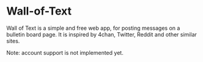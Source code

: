 # Wall-of-Text
Wall of Text is a simple and free web app, for posting messages on a bulletin board page. It is inspired by 4chan, Twitter, Reddit and other similar sites.

Note: account support is not implemented yet.
